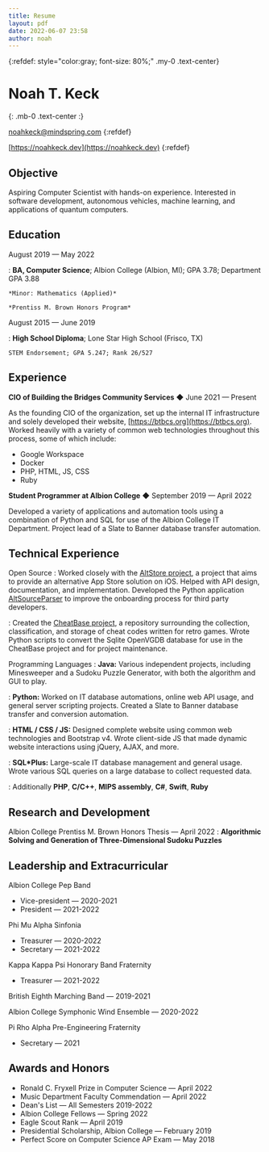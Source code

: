 ```yaml
---
title: Resume
layout: pdf
date: 2022-06-07 23:58
author: noah
---
```


{:refdef: style="color:gray; font-size: 80%;" .my-0 .text-center}

# Noah T. Keck
{: .mb-0 .text-center :}

noahkeck@mindspring.com
{:refdef}

[https://noahkeck.dev](https://noahkeck.dev)
{:refdef}

## Objective

Aspiring Computer Scientist with hands-on experience. Interested in software development, autonomous vehicles, machine learning, and applications of quantum computers.

## Education

August 2019 — May 2022

:   **BA, Computer Science**; Albion College (Albion, MI); GPA 3.78; Department GPA 3.88

    *Minor: Mathematics (Applied)*

    *Prentiss M. Brown Honors Program*

August 2015 — June 2019

:   **High School Diploma**; Lone Star High School (Frisco, TX)

    STEM Endorsement; GPA 5.247; Rank 26/527

## Experience

**CIO of Building the Bridges Community Services** ◆ June 2021 — Present

As the founding CIO of the organization, set up the internal IT infrastructure and solely developed their website, [https://btbcs.org](https://btbcs.org). Worked heavily with a variety of common web technologies throughout this process, some of which include:

* Google Workspace
* Docker
* PHP, HTML, JS, CSS
* Ruby

**Student Programmer at Albion College** ◆ September 2019 — April 2022

Developed a variety of applications and automation tools using a combination of Python and SQL for use of the Albion College IT Department. Project lead of a Slate to Banner database transfer automation.

## Technical Experience

Open Source
:   Worked closely with the [AltStore project], a project that aims to provide an alternative App Store solution on iOS. Helped with API design, documentation, and implementation. Developed the Python application [AltSourceParser] to improve the onboarding process for third party developers.

:   Created the [CheatBase project], a repository surrounding the collection, classification, and storage of cheat codes written for retro games. Wrote Python scripts to convert the Sqlite OpenVGDB database for use in the CheatBase project and for project maintenance.

Programming Languages
:   **Java:** Various independent projects, including Minesweeper and a Sudoku Puzzle Generator, with both the algorithm and GUI to play.

:   **Python:** Worked on IT database automations, online web API usage, and general server scripting projects. Created a Slate to Banner database transfer and conversion automation.

:   **HTML / CSS / JS:** Designed complete website using common web technologies and Bootstrap v4. Wrote client-side JS that made dynamic website interactions using jQuery, AJAX, and more.

:   **SQL*Plus:** Large-scale IT database management and general usage. Wrote various SQL queries on a large database to collect requested data.

:   Additionally **PHP**, **C/C++**, **MIPS assembly**, **C#**, **Swift**, **Ruby**

[AltStore project]: https://github.com/rileytestut/AltStore "AltStore"
[AltSourceParser]: https://github.com/noah978/AltSourceParser "AltSourceParser"
[CheatBase project]: https://github.com/CheatBase/CheatBase "CheatBase"

## Research and Development

Albion College Prentiss M. Brown Honors Thesis — April 2022
:   **Algorithmic Solving and Generation of Three-Dimensional Sudoku Puzzles**

## Leadership and Extracurricular

Albion College Pep Band
* Vice-president — 2020-2021
* President — 2021-2022

Phi Mu Alpha Sinfonia
* Treasurer — 2020-2022
* Secretary — 2021-2022

Kappa Kappa Psi Honorary Band Fraternity
* Treasurer — 2021-2022

British Eighth Marching Band — 2019-2021

Albion College Symphonic Wind Ensemble — 2020-2022

Pi Rho Alpha Pre-Engineering Fraternity
* Secretary — 2021

## Awards and Honors

* Ronald C. Fryxell Prize in Computer Science — April 2022
* Music Department Faculty Commendation — April 2022
* Dean's List — All Semesters 2019-2022
* Albion College Fellows — Spring 2022
* Eagle Scout Rank — April 2019
* Presidential Scholarship, Albion College — February 2019
* Perfect Score on Computer Science AP Exam — May 2018
